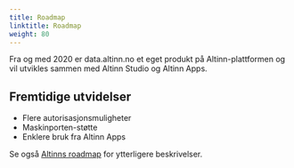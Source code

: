 ```yaml
---
title: Roadmap
linktitle: Roadmap
weight: 80
---
```


Fra og med 2020 er data.altinn.no et eget produkt på Altinn-plattformen og vil utvikles sammen med Altinn Studio og Altinn Apps.

## Fremtidige utvidelser
- Flere autorisasjonsmuligheter 
- Maskinporten-støtte
- Enklere bruk fra Altinn Apps


Se også [Altinns roadmap](../../../ny-funksjonalitet/roadmap/_index.md) for ytterligere beskrivelser.